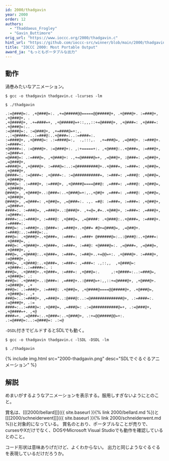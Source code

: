 ```yaml
---
id: 2000/thadgavin
year: 2000
order: 12
authors:
  - "Thaddaeus_Frogley"
  - "Gavin_Buttimore"
orig_url: "https://www.ioccc.org/2000/thadgavin.c"
hint_url: "https://github.com/ioccc-src/winner/blob/main/2000/thadgavin.hint"
title: "IOCCC 2000: Most Portable Output"
award_ja: "もっともポータブルな出力"
---
```


## 動作

渦巻みたいなアニメーション。

```
$ gcc -o thadgavin thadgavin.c -lcurses -lm

$ ./thadgavin
```

```
.:=@###@=:. ,+@###@=:. ,+=@#####@@=====@@#####@+, .+@###@+. :=###@+, ,+@###@+, .
,+@####@+, .+=####=+, ,+@#####@=+::,,,::+=@####@+, ,+@###=: ,+@###=: .+@###@=:..
:=@###@=:. :=@###@+, ,+=####@=+:,.     .,:+@####=:..:=###@:..+@###=:..:=####=:.
:=####@+, ,+@###@=: .:=####@=:,  .,:::,.  ,+=###@=, ,=@##@+. :=###@+. :=####=:.
+@####=:. :=@###@+. :=@###@+:. ,:+=====+:. ,+@###@:..+@###=, :=###@+, :=@###=+.
=@###@=: .:=###@=, ,+@###@+: .,+=@#####@=+, ,=@##@+, :@###=: ,=@##@+, ,=@###@+,
=####@+, ,+@###@+. :=###@=:..:=@#########@+..+@###=, :=###=: ,+@##@=, ,+@###@+,
@####=:. :=@###=: ,+@###=:. :=@###########=, :=###=: ,=###@: ,+@##@=, ,+@###@+,
@###@=: .:=###@+, :=###@+, ,+@####@====@##@: ,=###=: ,=###@: ,+@##@=, ,+@###@+,
@###@+, ,+@###@+..:@###=:..+@###@=+:,.,+@#@+ ,=###=: ,=###@: ,+@##@=, ,+@###@+,
@###@+, ,=@###=: ,+@##@=, ,=@###=:. .,. =#@: :=###=, :=###=: ,+@##@+, ,=@###=+.
####=:. :=###@=, ,=###@+..:@###@+. ,+=@=,#=..+@##@+, :=###=: ,=###@+, :=@###=:.
####=:..:=###@+, :=###@: ,+@##@=, ,=@####: .+@###@:..+@###=, :=###@+. :=####=:.
###@=: .:=###@+..:@###=: ,=###@+..+@##= #@+=@###@=, ,=@##@+. :=###@:..:=###@=:..
###@=: .+@###@+..+@###=, :=###=: ,=###+ @######@=:..:@###@:..+@###=: .+@###@=, .
###@=: .+@###@+..+@###=, :=###=, :=##@: +@####@=:. ,=@###=, ,=@##@=, ,+@###@+, ,
###@=, ,+@###@:..+@###=, :=###=, :=##@+..+=@@=+:. ,+@###@+. :=###@+, :=@###@+, ,
###@=, ,+@###@:..+@###=, :=###=: ,=###=: .,::,,  ,+@###@=: ,+@###=:..:=####=:. :
###@=, .+@###@+..+@###=, :=###=: ,+@##@=:.     ,:+@####=:..:=###@=, ,+@###@=: .:
###@=: .+@###@+..:@###=: ,=###@+..:@###@=+:,,::+=@####@+, ,+@###@+. :=@###@+, ,+
###@=: .:=###@+, :=###@: .+@##@=, ,+@####@====@@#####@+, .+@###@=, .+@###@=:. ,+
###@=:..:=###@+, ,=###@+..:@###@:..:=@##############@+, .:=####=:. :=@###@+, .:=
####=:..:=###@=: ,+@##@=, ,=###@=: .:=@###########@=+, .:=@###@+, ,+@####=+. ,+@
####=+. ,=@###=:..+@###=:..+@###@+, .:+=@@#####@@=+:. .:=@###@=:..:=@###@=: .:=@
```

`-DSDL`付きでビルドするとSDLでも動く。

```
$ gcc -o thadgavin thadgavin.c -lSDL -DSDL -lm

$ ./thadgavin
```

{% include img.html src="2000-thadgavin.png" desc="SDLでぐるぐるアニメーション" %}

## 解説

めまいがするようなアニメーションを表示する。服用しすぎないようにとのこと。

賞名は、[[[2000/bellard]]]({{ site.baseurl }}{% link 2000/bellard.md %})と[[[2000/schneiderwent]]]({{ site.baseurl }}{% link 2000/schneiderwent.md %})と対象的になっている。
賞名のとおり、ポータブルなことが売りで、cursesやXだけでなく、DOSやMicrosoft Visual Studioでも動作を確認しているとのこと。

コード形状は意味ありげだけど、よくわからない。
出力と同じようなぐるぐるを表現しているだけだろうか。
